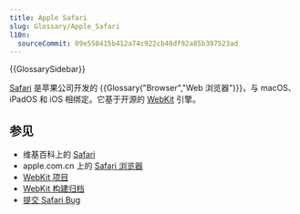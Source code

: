 ```yaml
---
title: Apple Safari
slug: Glossary/Apple_Safari
l10n:
  sourceCommit: 09e550415b412a74c922cb48df92a85b397523ad
---
```


{{GlossarySidebar}}

[Safari](https://www.apple.com.cn/safari/) 是苹果公司开发的 {{Glossary("Browser","Web 浏览器")}}，与 macOS、iPadOS 和 iOS 相绑定。它基于开源的 [WebKit](https://www.webkit.org/) 引擎。

## 参见

- 维基百科上的 [Safari](https://zh.wikipedia.org/wiki/Safari)
- apple.com.cn 上的 [Safari 浏览器](https://www.apple.com.cn/safari/)
- [WebKit 项目](https://www.webkit.org/)
- [WebKit 构建归档](https://webkit.org/build-archives/)
- [提交 Safari Bug](https://bugs.webkit.org/)
